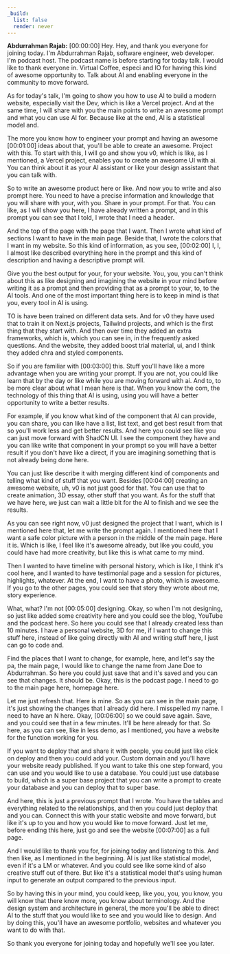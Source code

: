 ```yaml
---
_build:
  list: false
  render: never
---
```


**Abdurrahman Rajab:** [00:00:00] Hey. Hey, and thank you everyone for joining today. I'm Abdurrahman Rajab, software engineer, web developer. I'm podcast host. The podcast name is before starting for today talk. I would like to thank everyone in. Virtual Coffee, especi and IO for having this kind of awesome opportunity to. Talk about AI and enabling everyone in the community to move forward.

As for today's talk, I'm going to show you how to use AI to build a modern website, especially visit the Dev, which is like a Vercel project. And at the same time, I will share with you the main points to write an awesome prompt and what you can use AI for. Because like at the end, AI is a statistical model and.

The more you know how to engineer your prompt and having an awesome [00:01:00] ideas about that, you'll be able to create an awesome. Project with this. To start with this, I will go and show you v0, which is like, as I mentioned, a Vercel project, enables you to create an awesome UI with ai. You can think about it as your AI assistant or like your design assistant that you can talk with.

So to write an awesome product here or like. And now you to write and also prompt here. You need to have a precise information and knowledge that you will share with your, with you. Share in your prompt. For that. You can like, as I will show you here, I have already written a prompt, and in this prompt you can see that I told, I wrote that I need a header.

And the top of the page with the page that I want. Then I wrote what kind of sections I want to have in the main page. Beside that, I wrote the colors that I want in my website. So this kind of information, as you see, [00:02:00] I, I, I almost like described everything here in the prompt and this kind of description and having a descriptive prompt will.

Give you the best output for your, for your website. You, you, you can't think about this as like designing and imagining the website in your mind before writing it as a prompt and then providing that as a prompt to your, to, to the AI tools. And one of the most important thing here is to keep in mind is that you, every tool in AI is using.

TO is have been trained on different data sets. And for v0 they have used that to train it on Next.js projects, Tailwind projects, and which is the first thing that they start with. And then over time they added an extra frameworks, which is, which you can see in, in the frequently asked questions. And the website, they added boost trial material, ui, and I think they added chra and styled components.

So if you are familiar with [00:03:00] this. Stuff you'll have like a more advantage when you are writing your prompt. If you are not, you could like learn that by the day or like while you are moving forward with ai. And to, to be more clear about what I mean here is that. When you know the com, the technology of this thing that AI is using, using you will have a better opportunity to write a better results.

For example, if you know what kind of the component that AI can provide, you can share, you can like have a list, list text, and get best result from that so you'll work less and get better results. And here you could see like you can just move forward with ShadCN UI. I see the component they have and you can like write that component in your prompt so you will have a better result if you don't have like a direct, if you are imagining something that is not already being done here.

You can just like describe it with merging different kind of components and telling what kind of stuff that you want. Besides [00:04:00] creating an awesome website, uh, v0 is not just good for that. You can use that to create animation, 3D essay, other stuff that you want. As for the stuff that we have here, we just can wait a little bit for the AI to finish and we see the results.

As you can see right now, v0 just designed the project that I want, which is I mentioned here that, let me write the prompt again. I mentioned here that I want a safe color picture with a person in the middle of the main page. Here it is. Which is like, I feel like it's awesome already, but like you could, you could have had more creativity, but like this is what came to my mind.

Then I wanted to have timeline with personal history, which is like, I think it's cool here, and I wanted to have testimonial page and a session for pictures, highlights, whatever. At the end, I want to have a photo, which is awesome. If you go to the other pages, you could see that story they wrote about me, story experience.

What, what? I'm not [00:05:00] designing. Okay, so when I'm not designing, so just like added some creativity here and you could see the blog, YouTube and the podcast here. So here you could see that I already created less than 10 minutes. I have a personal website, 3D for me, if I want to change this stuff here, instead of like going directly with AI and writing stuff here, I just can go to code and.

Find the places that I want to change, for example, here, and let's say the pa, the main page, I would like to change the name from Jane Doe to Abdurrahman. So here you could just save that and it's saved and you can see that changes. It should be. Okay, this is the podcast page. I need to go to the main page here, homepage here.

Let me just refresh that. Here is mine. So as you can see in the main page, it's just showing the changes that I already did here. I misspelled my name. I need to have an N here. Okay, [00:06:00] so we could save again. Save, and you could see that in a few minutes. It'll be here already for that. So here, as you can see, like in less demo, as I mentioned, you have a website for the function working for you.

If you want to deploy that and share it with people, you could just like click on deploy and then you could add your. Custom domain and you'll have your website ready published. If you want to take this one step forward, you can use and you would like to use a database. You could just use database to build, which is a super base project that you can write a prompt to create your database and you can deploy that to super base.

And here, this is just a previous prompt that I wrote. You have the tables and everything related to the relationships, and then you could just deploy that and you can. Connect this with your static website and move forward, but like it's up to you and how you would like to move forward. Just let me, before ending this here, just go and see the website [00:07:00] as a full page.

And I would like to thank you for, for joining today and listening to this. And then like, as I mentioned in the beginning. AI is just like statistical model, even if it's a LM or whatever. And you could see like some kind of also creative stuff out of there. But like it's a statistical model that's using human input to generate an output compared to the previous input.

So by having this in your mind, you could keep, like you, you, you know, you will know that there know more, you know about terminology. And the design system and architecture in general, the more you'll be able to direct AI to the stuff that you would like to see and you would like to design. And by doing this, you'll have an awesome portfolio, websites and whatever you want to do with that.

So thank you everyone for joining today and hopefully we'll see you later.